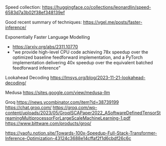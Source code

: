 Speed collection:
https://huggingface.co/collections/leonardlin/speed-6583d7a3b02f38ef348139ef

Good recent summary of techniques:
https://vgel.me/posts/faster-inference/


Exponentially Faster Language Modelling
  * https://arxiv.org/abs/2311.10770
  * "we provide high-level CPU code achieving 78x speedup over the optimized baseline feedforward implementation, and a PyTorch implementation delivering 40x speedup over the equivalent batched feedforward inference"

Lookahead Decoding
https://lmsys.org/blog/2023-11-21-lookahead-decoding/

Medusa
https://sites.google.com/view/medusa-llm



Groq
https://news.ycombinator.com/item?id=38739199
https://chat.groq.com/
https://groq.com/wp-content/uploads/2023/05/GroqISCAPaper2022_ASoftwareDefinedTensorStreamingMultiprocessorForLargeScaleMachineLearning-1.pdf
https://www.bittware.com/products/groq/

https://yaofu.notion.site/Towards-100x-Speedup-Full-Stack-Transformer-Inference-Optimization-43124c3688e14cffaf2f1d6cbdf26c6c